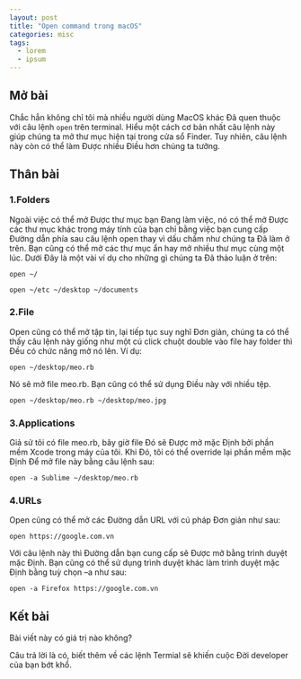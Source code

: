 ```yaml
---
layout: post
title: "Open command trong macOS"
categories: misc
tags:
  - lorem
  - ipsum
---
```



## Mở bài

Chắc hẳn không chỉ tôi mà nhiều người dùng MacOS khác Đã quen thuộc với câu lệnh `open` trên terminal. 
Hiểu một cách cơ bản nhất câu lệnh này giúp chúng ta mở thư mục hiện tại trong cửa sổ Finder. Tuy nhiên, câu lệnh này còn có thể làm Được nhiều Điều hơn chúng ta tưởng.

## Thân bài

### 1.Folders

Ngoài việc có thể mở Được thư mục bạn Đang làm việc, nó có thể mở Được các thư mục khác trong máy tính của bạn chỉ bằng việc bạn cung cấp Đường dẫn phía sau câu lệnh open thay vì dấu chấm như chúng ta Đã làm ở trên. Bạn cũng có thể mở các thư mục ẩn hay mở nhiều thư mục cùng một lúc.
Dưới Đây là một vài ví dụ cho những gì chúng ta Đã thảo luận ở trên:

`open ~/`

`open ~/etc ~/desktop ~/documents`

### 2.File

Open cũng có thể mở tập tin, lại tiếp tục suy nghĩ Đơn giản, chúng ta có thể thấy câu lệnh này giống như một cú click chuột double vào file hay folder thì Đều có chức năng mở nó lên. Ví dụ:

`open ~/desktop/meo.rb`

Nó sẽ mở file meo.rb. Bạn cũng có thể sử dụng Điều này với nhiều tệp.

`open ~/desktop/meo.rb ~/desktop/meo.jpg`

### 3.Applications

Giả sử tôi có file meo.rb, bây giờ file Đó sẽ Được mở mặc Định bởi phần mềm Xcode trong máy của tôi. Khi Đó, tôi có thể override lại phần mềm mặc Định Để mở file này bằng câu lệnh sau:

`open -a Sublime ~/desktop/meo.rb`

### 4.URLs

Open cũng có thể mở các Đường dẫn URL với cú pháp Đơn giản như sau:

`open https://google.com.vn`

Với câu lệnh này thì Đường dẫn bạn cung cấp sẽ Được mở bằng trình duyệt mặc Định. Bạn cũng có thể sử dụng trình duyệt khác làm trình duyệt mặc Định bằng tuỳ chọn –a như sau:

`open -a Firefox https://google.com.vn`

## Kết bài

Bài viết này có giá trị nào không? 

Câu trả lời là có, biết thêm về các lệnh Termial sẽ khiến cuộc Đời developer của bạn bớt khổ.

